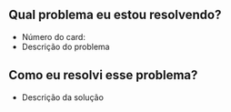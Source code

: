 ## Qual problema eu estou resolvendo?

- Número do card:
- Descrição do problema

## Como eu resolvi esse problema?

- Descrição da solução
